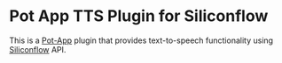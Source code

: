 # Pot App TTS Plugin for Siliconflow

This is a [Pot-App](https://github.com/pot-app) plugin that provides text-to-speech functionality using [Siliconflow](https://cloud.siliconflow.cn/) API.

